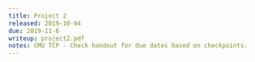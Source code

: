 ```yaml
---
title: Project 2
released: 2019-10-04
due: 2019-11-6
writeup: project2.pdf
notes: CMU TCP - Check handout for due dates based on checkpoints.
---
```

